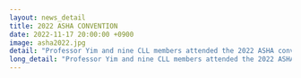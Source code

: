 ```yaml
---
layout: news_detail
title: 2022 ASHA CONVENTION 
date: 2022-11-17 20:00:00 +0900
image: asha2022.jpg
detail: "Professor Yim and nine CLL members attended the 2022 ASHA convention at the Ernest N. Morial Convention Cneter in New Orleans, LA. The convention was held during November 17-19. Five posters were presented."
long_detail: "Professor Yim and nine CLL members attended the 2022 ASHA convention at the Ernest N. Morial Convention Cneter in New Orleans, LA. The convention was held during November 17-19. Five posters were presented."
---
```


